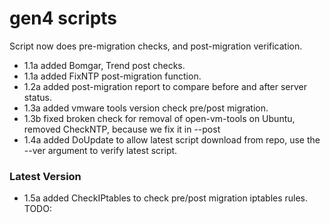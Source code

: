 # gen4 scripts

Script now does pre-migration checks, and post-migration verification.

- 1.1a added Bomgar, Trend post checks.
- 1.1a added FixNTP post-migration function.
- 1.2a added post-migration report to compare before and after server status.
- 1.3a added vmware tools version check pre/post migration.
- 1.3b fixed broken check for removal of open-vm-tools on Ubuntu, removed CheckNTP, because we fix it in --post
- 1.4a added DoUpdate to allow latest script download from repo, use the --ver argument to verify latest script.
### Latest Version
- 1.5a added CheckIPtables to check pre/post migration iptables rules.
TODO:
